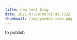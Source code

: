 ```yaml
---
title: new test blog
date: 2021-07-08T09:01:41.732Z
thumbnail: /img/yandex-icon.png
---
```

to publish